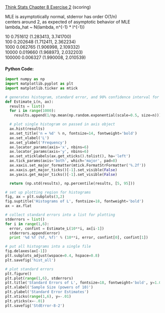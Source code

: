 [Think Stats Chapter 8 Exercise 2](http://greenteapress.com/thinkstats2/html/thinkstats2009.html#toc77) (scoring)


MLE is asymptotically normal, stderror has order O(1/n)                       
centers around 2, as expected of asymptotic behavior of MLE                   
lambda_hat ~ N(lambda, n^{-1} * I^{-1})  

10 0.751612 (1.283413, 3.741700)  
100 0.202648 (1.712411, 2.362234)  
1000 0.062765 (1.906998, 2.109332)  
10000 0.019660 (1.968973, 2.032203)  
100000 0.006327 (1.990008, 2.010539)  

#### Python Code:
```python
import numpy as np
import matplotlib.pyplot as plt
import matplotlib.ticker as mtick

# generates histogram, standard error, and 90% confidence interval for L        
def Estimate_L(n, ax):
  results = list()
  for i in range(1000):
    results.append(1/np.mean(np.random.exponential(scale=0.5, size=n)))

  # plot single histogram on passed in axis object                              
  ax.hist(results)
  ax.set_title('n = %d' % n, fontsize=14, fontweight='bold')
  ax.set_xlabel('L')
  ax.set_ylabel('Frequency')
  ax.locator_params(axis='x', nbins=6)
  ax.locator_params(axis='y', nbins=6)
  ax.set_xticklabels(ax.get_xticks().tolist(), ha='left')
  ax.tick_params(axis='both', which='major', pad=8)
  ax.xaxis.set_major_formatter(mtick.FormatStrFormatter('%.2f'))
  ax.xaxis.get_major_ticks()[-1].set_visible(False)
  ax.yaxis.get_major_ticks()[-1].set_visible(False)

  return (np.std(results), np.percentile(results, [5, 95]))

# set up plotting region for histograms                                         
fig, ax = plt.subplots(3,2)
fig.suptitle('Histograms of L', fontsize=18, fontweight='bold')
ax = ax.flat

# collect standard errors into a list for plotting                              
stderrors = list()
for i in range(1,6):
  error, confint = Estimate_L(10**i, ax[i-1])
  stderrors.append(error)
  print '%d %f (%f, %f)' % (10**i, error, confint[0], confint[1])

# put all histograms into a single file                                         
fig.delaxes(ax[-1])
plt.subplots_adjust(wspace=0.4, hspace=0.8)
plt.savefig('hist_all')

# plot standard errors
plt.figure()
plt.plot(range(1,6), stderrors)
plt.title('Standard Errors of L', fontsize=18, fontweight='bold', y=1.01)
plt.xlabel('Sample Size (powers of 10)')
plt.ylabel('Standard Error Estimates')
plt.xticks(range(1,6), y=-.01)
plt.yticks(x=-.01)
plt.savefig('StdError-8-2')
```
